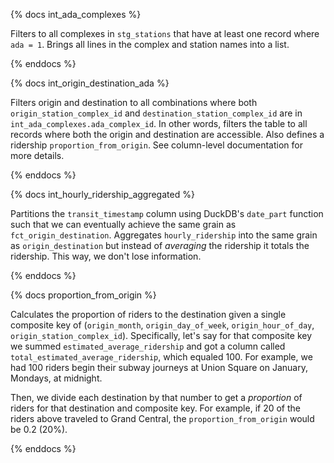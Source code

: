 {% docs int_ada_complexes %}

Filters to all complexes in `stg_stations` that have at least one record where `ada = 1`. 
Brings all lines in the complex and station names into a list. 

{% enddocs %}


{% docs int_origin_destination_ada %}

Filters origin and destination to all combinations where both `origin_station_complex_id` and
`destination_station_complex_id` are in `int_ada_complexes.ada_complex_id`. In other words,
filters the table to all records where both the origin and destination are accessible. Also
defines a ridership `proportion_from_origin`. See column-level documentation for more details.

{% enddocs %}


{% docs int_hourly_ridership_aggregated %}

Partitions the `transit_timestamp` column using DuckDB's `date_part` function
such that we can eventually achieve the same grain as `fct_origin_destination`. Aggregates `hourly_ridership` into the same grain as `origin_destination` but instead of *averaging* the ridership it totals the ridership. This way, we don't lose information.

{% enddocs %}

{% docs proportion_from_origin %}

Calculates the proportion of riders to the destination given a single composite key of
(`origin_month`, `origin_day_of_week`, `origin_hour_of_day`, `origin_station_complex_id`). 
Specifically, let's say for that composite key we summed `estimated_average_ridership` and
got a column called `total_estimated_average_ridership`, which equaled 100. For example, we
had 100 riders begin their subway journeys at Union Square on January, Mondays, at midnight. 

Then, we divide each destination by that number to get a *proportion* of riders for that
destination and composite key. For example, if 20 of the riders above traveled to Grand
Central, the `proportion_from_origin` would be 0.2 (20%). 

{% enddocs %}